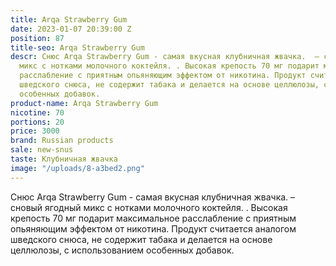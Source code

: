 ```yaml
---
title: Arqa Strawberry Gum
date: 2023-01-07 20:39:00 Z
position: 87
title-seo: Arqa Strawberry Gum
descr: Снюс Arqa Strawberry Gum - самая вкусная клубничная жвачка.  – сновый ягодный
  микс с нотками молочного коктейля. . Высокая крепость 70 мг подарит максимальное
  расслабление с приятным опьяняющим эффектом от никотина. Продукт считается аналогом
  шведского снюса, не содержит табака и делается на основе целлюлозы, с использованием
  особенных добавок.
product-name: Arqa Strawberry Gum
nicotine: 70
portions: 20
price: 3000
brand: Russian products
sale: new-snus
taste: Клубничная жвачка
image: "/uploads/8-a3bed2.png"
---
```


Снюс Arqa Strawberry Gum - самая вкусная клубничная жвачка.  – сновый ягодный микс с нотками молочного коктейля. . Высокая крепость 70 мг подарит максимальное расслабление с приятным опьяняющим эффектом от никотина. Продукт считается аналогом шведского снюса, не содержит табака и делается на основе целлюлозы, с использованием особенных добавок.